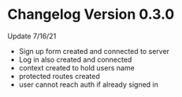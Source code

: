 # Changelog Version 0.3.0

Update 7/16/21

- Sign up form created and connected to server
- Log in also created and connected
- context created to hold users name
- protected routes created
- user cannot reach auth if already signed in
